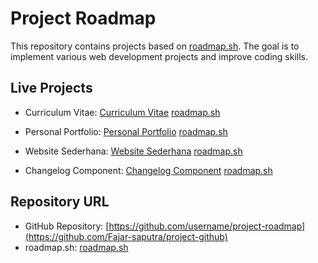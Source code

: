 # Project Roadmap

This repository contains projects based on [roadmap.sh](https://roadmap.sh/projects/single-page-cv). The goal is to implement various web development projects and improve coding skills.

## Live Projects

-   Curriculum Vitae: [Curriculum Vitae](https://github.com/Fajar-saputra/project-github/tree/main/curriculum-vitae-sederhana) [roadmap.sh](https://roadmap.sh/projects/curriculum-vitae)

-   Personal Portfolio: [Personal Portfolio](https://github.com/Fajar-saputra/project-roadmap/tree/main/03-personal-portfolio) [roadmap.sh](https://roadmap.sh/projects/portfolio-website)

-   Website Sederhana: [Website Sederhana](https://github.com/Fajar-saputra/project-roadmap/tree/main/02-website%20sederhana) [roadmap.sh](https://roadmap.sh/projects/basic-html-website)

-   Changelog Component: [Changelog Component](https://github.com/Fajar-saputra/project-roadmap/tree/main/04-changelog-component) [roadmap.sh](https://roadmap.sh/projects/changelog-component)

## Repository URL

-   GitHub Repository: [https://github.com/username/project-roadmap](https://github.com/Fajar-saputra/project-github)
-   roadmap.sh: [roadmap.sh](https://roadmap.sh/projects/)
